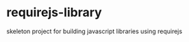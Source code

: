requirejs-library
=================

skeleton project for building javascript libraries using requirejs
